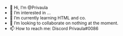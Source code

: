 - 👋 Hi, I’m @Privaula
- 👀 I’m interested in ...
- 🌱 I’m currently learning HTML and co.
- 💞️ I’m looking to collaborate on nothing at the moment.
- 📫 How to reach me: Discord Privaula#0086

<!---
Privaula/Privaula is a ✨ special ✨ repository because its `README.md` (this file) appears on your GitHub profile.
You can click the Preview link to take a look at your changes.
--->
